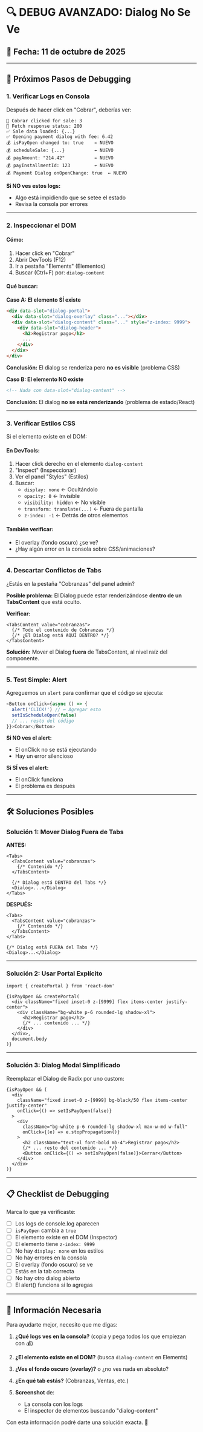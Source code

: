 # 🔍 DEBUG AVANZADO: Dialog No Se Ve

## 📅 Fecha: 11 de octubre de 2025

---

## 🎯 Próximos Pasos de Debugging

### 1. **Verificar Logs en Consola**

Después de hacer click en "Cobrar", deberías ver:

```
🔵 Cobrar clicked for sale: 3
🔵 Fetch response status: 200
✅ Sale data loaded: {...}
✅ Opening payment dialog with fee: 6.42
💰 isPayOpen changed to: true    ← NUEVO
💰 scheduleSale: {...}           ← NUEVO
💰 payAmount: "214.42"           ← NUEVO
💰 payInstallmentId: 123         ← NUEVO
💰 Payment Dialog onOpenChange: true  ← NUEVO
```

**Si NO ves estos logs:**
- Algo está impidiendo que se setee el estado
- Revisa la consola por errores

---

### 2. **Inspeccionar el DOM**

#### Cómo:
1. Hacer click en "Cobrar"
2. Abrir DevTools (F12)
3. Ir a pestaña "Elements" (Elementos)
4. Buscar (Ctrl+F) por: `dialog-content`

#### Qué buscar:

**Caso A: El elemento SÍ existe**
```html
<div data-slot="dialog-portal">
  <div data-slot="dialog-overlay" class="..."></div>
  <div data-slot="dialog-content" class="..." style="z-index: 9999">
    <div data-slot="dialog-header">
      <h2>Registrar pago</h2>
      ...
    </div>
  </div>
</div>
```
**Conclusión:** El dialog se renderiza pero **no es visible** (problema CSS)

**Caso B: El elemento NO existe**
```html
<!-- Nada con data-slot="dialog-content" -->
```
**Conclusión:** El dialog **no se está renderizando** (problema de estado/React)

---

### 3. **Verificar Estilos CSS**

Si el elemento existe en el DOM:

#### En DevTools:
1. Hacer click derecho en el elemento `dialog-content`
2. "Inspect" (Inspeccionar)
3. Ver el panel "Styles" (Estilos)
4. Buscar:
   - `display: none` ← Ocultándolo
   - `opacity: 0` ← Invisible
   - `visibility: hidden` ← No visible
   - `transform: translate(...)` ← Fuera de pantalla
   - `z-index: -1` ← Detrás de otros elementos

#### También verificar:
- El overlay (fondo oscuro) ¿se ve?
- ¿Hay algún error en la consola sobre CSS/animaciones?

---

### 4. **Descartar Conflictos de Tabs**

¿Estás en la pestaña "Cobranzas" del panel admin?

**Posible problema:**
El Dialog puede estar renderizándose **dentro de un TabsContent** que está oculto.

**Verificar:**
```tsx
<TabsContent value="cobranzas">
  {/* Todo el contenido de Cobranzas */}
  {/* ¿El Dialog está AQUÍ DENTRO? */}
</TabsContent>
```

**Solución:** Mover el Dialog **fuera** de TabsContent, al nivel raíz del componente.

---

### 5. **Test Simple: Alert**

Agreguemos un `alert` para confirmar que el código se ejecuta:

```typescript
<Button onClick={async () => {
  alert('CLICK!') // ← Agregar esto
  setIsScheduleOpen(false)
  // ... resto del código
}}>Cobrar</Button>
```

**Si NO ves el alert:**
- El onClick no se está ejecutando
- Hay un error silencioso

**Si SÍ ves el alert:**
- El onClick funciona
- El problema es después

---

## 🛠️ Soluciones Posibles

### Solución 1: Mover Dialog Fuera de Tabs

**ANTES:**
```tsx
<Tabs>
  <TabsContent value="cobranzas">
    {/* Contenido */}
  </TabsContent>
  
  {/* Dialog está DENTRO del Tabs */}
  <Dialog>...</Dialog>
</Tabs>
```

**DESPUÉS:**
```tsx
<Tabs>
  <TabsContent value="cobranzas">
    {/* Contenido */}
  </TabsContent>
</Tabs>

{/* Dialog está FUERA del Tabs */}
<Dialog>...</Dialog>
```

---

### Solución 2: Usar Portal Explícito

```tsx
import { createPortal } from 'react-dom'

{isPayOpen && createPortal(
  <div className="fixed inset-0 z-[9999] flex items-center justify-center">
    <div className="bg-white p-6 rounded-lg shadow-xl">
      <h2>Registrar pago</h2>
      {/* ... contenido ... */}
    </div>
  </div>,
  document.body
)}
```

---

### Solución 3: Dialog Modal Simplificado

Reemplazar el Dialog de Radix por uno custom:

```tsx
{isPayOpen && (
  <div 
    className="fixed inset-0 z-[9999] bg-black/50 flex items-center justify-center"
    onClick={() => setIsPayOpen(false)}
  >
    <div 
      className="bg-white p-6 rounded-lg shadow-xl max-w-md w-full"
      onClick={(e) => e.stopPropagation()}
    >
      <h2 className="text-xl font-bold mb-4">Registrar pago</h2>
      {/* ... resto del contenido ... */}
      <Button onClick={() => setIsPayOpen(false)}>Cerrar</Button>
    </div>
  </div>
)}
```

---

## 📋 Checklist de Debugging

Marca lo que ya verificaste:

- [ ] Los logs de console.log aparecen
- [ ] `isPayOpen` cambia a `true`
- [ ] El elemento existe en el DOM (Inspector)
- [ ] El elemento tiene `z-index: 9999`
- [ ] No hay `display: none` en los estilos
- [ ] No hay errores en la consola
- [ ] El overlay (fondo oscuro) se ve
- [ ] Estás en la tab correcta
- [ ] No hay otro dialog abierto
- [ ] El alert() funciona si lo agregas

---

## 🎯 Información Necesaria

Para ayudarte mejor, necesito que me digas:

1. **¿Qué logs ves en la consola?** (copia y pega todos los que empiezan con 💰)

2. **¿El elemento existe en el DOM?** (busca `dialog-content` en Elements)

3. **¿Ves el fondo oscuro (overlay)?** o ¿no ves nada en absoluto?

4. **¿En qué tab estás?** (Cobranzas, Ventas, etc.)

5. **Screenshot** de:
   - La consola con los logs
   - El inspector de elementos buscando "dialog-content"

Con esta información podré darte una solución exacta. 🎯
